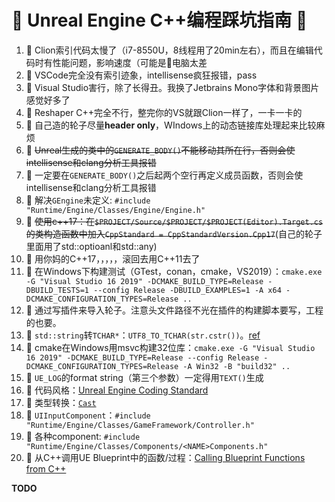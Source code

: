 # 💩 Unreal Engine C++编程踩坑指南 💩 

1. 💩 Clion索引代码太慢了（i7-8550U，8线程用了20min左右），而且在编辑代码时有性能问题，影响速度（可能是👴电脑太差
2. 💩 VSCode完全没有索引迹象，intellisense疯狂报错，pass
3. 💩 Visual Studio害行，除了长得丑。我换了Jetbrains Mono字体和背景图片感觉好多了
4. 💩 Reshaper C++完全不行，整完你的VS就跟Clion一样了，一卡一卡的
5. 💩 自己造的轮子尽量**header only**，WIndows上的动态链接库处理起来比较麻烦
6. 💩 ~~Unreal生成的类中的`GENERATE_BODY()`不能移动其所在行，否则会使intellisense和clang分析工具报错~~
7. 💩 一定要在`GENERATE_BODY()`之后起两个空行再定义成员函数，否则会使intellisense和clang分析工具报错
8. 💩 解决`GEngine`未定义: `#include "Runtime/Engine/Classes/Engine/Engine.h"`
9. 💩 ~~使用c++17：在`$PROJECT/Source/$PROJECT/$PROJECT(Editor).Target.cs`的类构造函数中加入`CppStandard = CppStandardVersion.Cpp17`~~(自己的轮子里面用了std::optioanl和std::any)
10. 💩 用你妈的C++17，，，，，滚回去用C++11去了
11. 💩 在Windows下构建测试（GTest，conan，cmake，VS2019）：`cmake.exe -G "Visual Studio 16 2019" -DCMAKE_BUILD_TYPE=Release -DBUILD_TESTS=1 --config Release -DBUILD_EXAMPLES=1 -A x64 -DCMAKE_CONFIGURATION_TYPES=Release ..`
12. 💩 通过写插件来导入轮子。注意头文件路径不光在插件的构建脚本要写，工程的也要。
13. 💩 `std::string`转`TCHAR*`：`UTF8_TO_TCHAR(str.cstr())`。[ref](https://docs.unrealengine.com/en-US/Programming/UnrealArchitecture/StringHandling/CharacterEncoding/index.html)
14. 💩 cmake在Windows用msvc构建32位库：`cmake.exe -G "Visual Studio 16 2019" -DCMAKE_BUILD_TYPE=Release --config Release -DCMAKE_CONFIGURATION_TYPES=Release -A Win32 -B "build32" ..`
15. 💩 `UE_LOG`的format string（第三个参数）一定得用`TEXT()`生成
16. 💩 代码风格：[Unreal Engine Coding Standard](https://docs.unrealengine.com/en-US/Programming/Development/CodingStandard/index.html)
17. 💩 类型转换：[`Cast`](https://docs.unrealengine.com/en-US/API/Runtime/CoreUObject/Templates/Cast/index.html)
18. 💩 `UIInputComponent`：`#include "Runtime/Engine/Classes/GameFramework/Controller.h"`
19. 💩 各种component: `#include "Runtime/Engine/Classes/Components/<NAME>Components.h"`
20. 💩 从C++调用UE Blueprint中的函数/过程：[Calling Blueprint Functions from C++](https://www.orfeasel.com/calling-blueprint-functions-from-c/)

**TODO**
